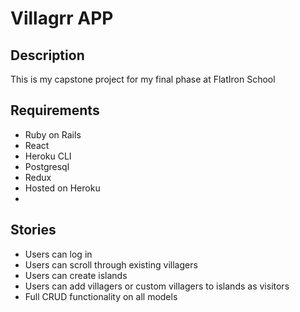 # Villagrr APP

## Description

This is my capstone project for my final phase at FlatIron School

## Requirements

- Ruby on Rails
- React
- Heroku CLI
- Postgresql
- Redux
- Hosted on Heroku
- 
## Stories

- Users can log in
- Users can scroll through existing villagers
- Users can create islands
- Users can add villagers or custom villagers to islands as visitors
- Full CRUD functionality on all models
